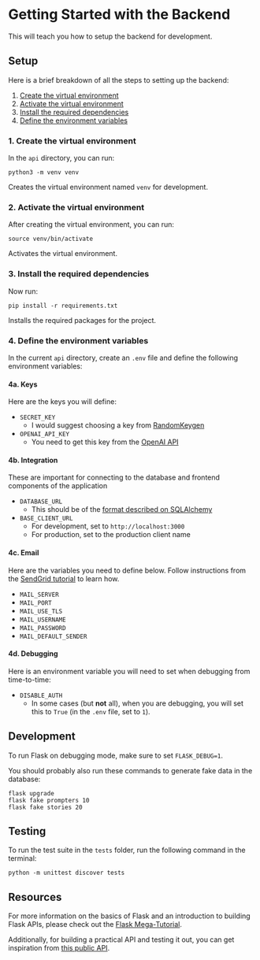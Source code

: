 # Getting Started with the Backend

This will teach you how to setup the backend for development.

## Setup

Here is a brief breakdown of all the steps to setting up the backend:
1. [Create the virtual environment](#1-create-the-virtual-environment)
2. [Activate the virtual environment](#2-activate-the-virtual-environment)
3. [Install the required dependencies](#3-install-the-required-dependencies)
4. [Define the environment variables](#4-define-the-environment-variables)

### 1. Create the virtual environment

In the `api` directory, you can run:

```
python3 -m venv venv
```

Creates the virtual environment named `venv` for development.

### 2. Activate the virtual environment

After creating the virtual environment, you can run:

```
source venv/bin/activate
```

Activates the virtual environment.

### 3. Install the required dependencies

Now run:

```
pip install -r requirements.txt
```

Installs the required packages for the project.

### 4. Define the environment variables

In the current `api` directory, create an `.env` file and define the following environment variables:

#### 4a. Keys

Here are the keys you will define:

- `SECRET_KEY`
  - I would suggest choosing a key from [RandomKeygen](https://randomkeygen.com/)
- `OPENAI_API_KEY`
  - You need to get this key from the [OpenAI API](https://openai.com/blog/openai-api)

#### 4b. Integration

These are important for connecting to the database and frontend components of the application

- `DATABASE_URL`
  - This should be of the [format described on SQLAlchemy](https://docs.sqlalchemy.org/en/20/core/engines.html#database-urls)
- `BASE_CLIENT_URL`
  - For development, set to `http://localhost:3000`
  - For production, set to the production client name

#### 4c. Email

Here are the variables you need to define below. Follow instructions from the [SendGrid tutorial](https://sendgrid.com/blog/sending-emails-from-python-flask-applications-with-twilio-sendgrid/) to learn how.

- `MAIL_SERVER`
- `MAIL_PORT`
- `MAIL_USE_TLS`
- `MAIL_USERNAME`
- `MAIL_PASSWORD`
- `MAIL_DEFAULT_SENDER`

#### 4d. Debugging

Here is an environment variable you will need to set when debugging from time-to-time:

- `DISABLE_AUTH`
  - In some cases (but **not** all), when you are debugging, you will set this to `True` (in the `.env` file, set to `1`).

## Development

To run Flask on debugging mode, make sure to set `FLASK_DEBUG=1`.

You should probably also run these commands to generate fake data in the database:

```
flask upgrade
flask fake prompters 10
flask fake stories 20
```
  
## Testing

To run the test suite in the `tests` folder, run the following command in the terminal:

```
python -m unittest discover tests
```

## Resources

For more information on the basics of Flask and an introduction to building Flask APIs, please check out the [Flask Mega-Tutorial](https://blog.miguelgrinberg.com/post/the-flask-mega-tutorial-part-i-hello-world).

Additionally, for building a practical API and testing it out, you can get inspiration from [this public API](https://github.com/miguelgrinberg/microblog-api).
